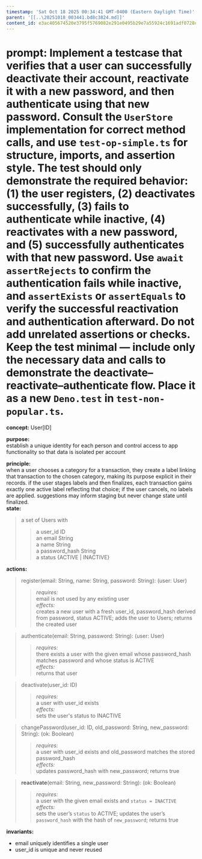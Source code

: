 ```yaml
---
timestamp: 'Sat Oct 18 2025 00:34:41 GMT-0400 (Eastern Daylight Time)'
parent: '[[..\20251018_003441.bd8c3824.md]]'
content_id: e3ac405674520e3795f5769082e291e0495b29e7a55924c1691adf0728cb48b6
---
```


# prompt:   Implement a testcase that verifies that a user can successfully deactivate their account, reactivate it with a new password, and then authenticate using that new password. Consult the `UserStore` implementation for correct method calls, and use `test-op-simple.ts` for structure, imports, and assertion style. The test should only demonstrate the required behavior: (1) the user registers, (2) deactivates successfully, (3) fails to authenticate while inactive, (4) reactivates with a new password, and (5) successfully authenticates with that new password. Use `await assertRejects` to confirm the authentication fails while inactive, and `assertExists` or `assertEquals` to verify the successful reactivation and authentication afterward. Do not add unrelated assertions or checks. Keep the test minimal — include only the necessary data and calls to demonstrate the deactivate–reactivate–authenticate flow. Place it as a new `Deno.test` in `test-non-popular.ts`.

**concept:** User\[ID]

**purpose:**\
establish a unique identity for each person and control access to app functionality so that data is isolated per account

**principle:**\
when a user chooses a category for a transaction, they create a label linking that transaction to the chosen category, making its purpose explicit in their records.
if the user stages labels and then finalizes, each transaction gains exactly one active label reflecting that choice; if the user cancels, no labels are applied.
suggestions may inform staging but never change state until finalized.\
**state:**

> a set of Users with
>
> > a user\_id ID\
> > an email String\
> > a name String\
> > a password\_hash String\
> > a status {ACTIVE | INACTIVE}

**actions:**

> register(email: String, name: String, password: String): (user: User)
>
> > *requires:*\
> > email is not used by any existing user\
> > *effects:*\
> > creates a new user with a fresh user\_id, password\_hash derived from password, status ACTIVE; adds the user to Users; returns the created user

> authenticate(email: String, password: String): (user: User)
>
> > *requires:*\
> > there exists a user with the given email whose password\_hash matches password and whose status is ACTIVE\
> > *effects:*\
> > returns that user

> deactivate(user\_id: ID)
>
> > *requires:*\
> > a user with user\_id exists\
> > *effects:*\
> > sets the user's status to INACTIVE

> changePassword(user\_id: ID, old\_password: String, new\_password: String): (ok: Boolean)
>
> > *requires:*\
> > a user with user\_id exists and old\_password matches the stored password\_hash\
> > *effects:*\
> > updates password\_hash with new\_password; returns true

> **reactivate**(email: String, new\_password: String): (ok: Boolean)
>
> > *requires:*\
> > a user with the given email exists and `status = INACTIVE`\
> > *effects:*\
> > sets the user’s `status` to ACTIVE; updates the user’s `password_hash` with the hash of `new_password`; returns true

**invariants:**

* email uniquely identifies a single user
* user\_id is unique and never reused

